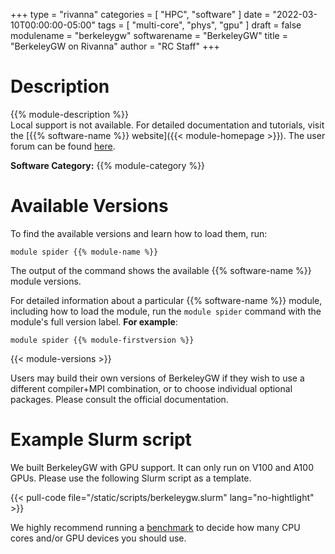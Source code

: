 +++
type = "rivanna"
categories = [
  "HPC",
  "software"
]
date = "2022-03-10T00:00:00-05:00"
tags = [
  "multi-core",
  "phys",
  "gpu"
]
draft = false
modulename = "berkeleygw"
softwarename = "BerkeleyGW"
title = "BerkeleyGW on Rivanna"
author = "RC Staff"
+++

# Description
{{% module-description %}}
<br>
Local support is not available. For detailed documentation and tutorials, visit the [{{% software-name %}} website]({{< module-homepage >}}). The user forum can be found [here](https://groups.google.com/a/berkeleygw.org/g/help).

**Software Category:** {{% module-category %}}

# Available Versions
To find the available versions and learn how to load them, run:
```
module spider {{% module-name %}}
```

The output of the command shows the available {{% software-name %}} module versions.

For detailed information about a particular {{% software-name %}} module, including how to load the module, run the `module spider` command with the module's full version label. __For example__:
```
module spider {{% module-firstversion %}}
```

{{< module-versions >}}

Users may build their own versions of BerkeleyGW if they wish to use a different compiler+MPI combination, or to choose individual optional packages. Please consult the official documentation.

# Example Slurm script

We built BerkeleyGW with GPU support. It can only run on V100 and A100 GPUs. Please use the following Slurm script as a template.


{{< pull-code file="/static/scripts/berkeleygw.slurm" lang="no-hightlight" >}}

We highly recommend running a [benchmark](https://learning.rc.virginia.edu/tutorials/benchmark/) to decide how many CPU cores and/or GPU devices you should use.
